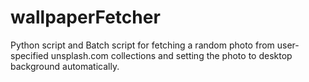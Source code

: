 # wallpaperFetcher
Python script and Batch script for fetching a random photo from user-specified unsplash.com collections and setting the photo to desktop background automatically.
